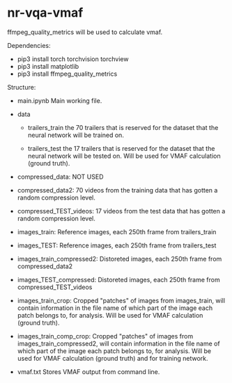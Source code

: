 # nr-vqa-vmaf

ffmpeg_quality_metrics will be used to calculate vmaf.

Dependencies:
- pip3 install torch torchvision torchview
- pip3 install matplotlib
- pip3 install ffmpeg_quality_metrics

Structure:

- main.ipynb
    Main working file.

- data
    - trailers_train
        the 70 trailers that is reserved for the dataset that the neural network will be trained on. 
    
    - trailers_test
        the 17 trailers that is reserved for the dataset that the neural network will be tested on. Will be used for VMAF calculation (ground truth).


- compressed_data: NOT USED

- compressed_data2:
    70 videos from the training data that has gotten a random compression level. 

- compressed_TEST_videos:
    17 videos from the test data that has gotten a random compression level.

- images_train:
    Reference images, each 250th frame from trailers_train

- images_TEST:
    Reference images, each 250th frame from trailers_test

- images_train_compressed2:
    Distoreted images, each 250th frame from compressed_data2

- images_TEST_compressed:
    Distoreted images, each 250th frame from compressed_TEST_videos

- images_train_crop:
    Cropped "patches" of images from images_train, will contain information in the file name of which part of the image each patch belongs to, for analysis. Will be used for VMAF calculation (ground truth).

- images_train_comp_crop:
    Cropped "patches" of images from images_train_compressed2, will contain information in the file name of which part of the image each patch belongs to, for analysis. Will be used for VMAF calculation (ground truth) and for training network.


- vmaf.txt
    Stores VMAF output from command line.
